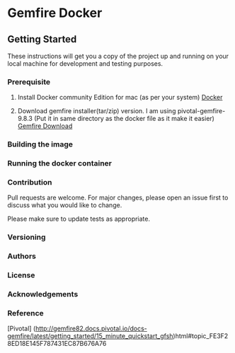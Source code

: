# Gemfire Docker

## Getting Started
These instructions will get you a copy of the project up and running on your local machine for development and testing purposes.

### Prerequisite
1. Install Docker community Edition for mac (as per your system) 
[Docker](https://docs.docker.com/docker-for-mac/install/)

2. Download gemfire installer(tar/zip) version.
I am using pivotal-gemfire-9.8.3 (Put it in same directory as the docker file as it make it easier)
[Gemfire Download](https://network.pivotal.io/products/pivotal-gemfire/)

### Building the image 

### Running the docker container

### Contribution
Pull requests are welcome. For major changes, please open an issue first to discuss what you would like to change.

Please make sure to update tests as appropriate.

### Versioning

### Authors

### License

### Acknowledgements

### Reference
[Pivotal]
(http://gemfire82.docs.pivotal.io/docs-gemfire/latest/getting_started/15_minute_quickstart_gfsh)html#topic_FE3F28ED18E145F787431EC87B676A76

